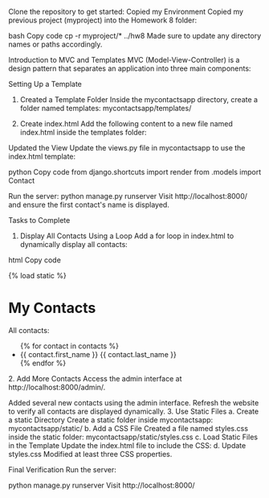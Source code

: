 Clone the repository to get started:
Copied my Environment
Copied my previous project (myproject) into the Homework 8 folder:

bash
Copy code
cp -r myproject/* ../hw8
Made sure to update any directory names or paths accordingly.

Introduction to MVC and Templates
MVC (Model-View-Controller) is a design pattern that separates an application into three main components:

Setting Up a Template
1. Created a Template Folder
Inside the mycontactsapp directory, create a folder named templates:
mycontactsapp/templates/

3. Create index.html
Add the following content to a new file named index.html inside the templates folder:

Updated the View
Update the views.py file in mycontactsapp to use the index.html template:

python
Copy code
from django.shortcuts import render
from .models import Contact

Run the server:
python manage.py runserver
Visit http://localhost:8000/ and ensure the first contact's name is displayed.

Tasks to Complete
1. Display All Contacts Using a Loop
Add a for loop in index.html to dynamically display all contacts:

html
Copy code
<!DOCTYPE html>
<html lang="en">
<head>
    <title>My Contacts</title>
    {% load static %}
    <link rel="stylesheet" href="{% static 'styles.css' %}" />
</head>
<body>
    <h1>My Contacts</h1>
    <p>All contacts:</p>
    <ul>
        {% for contact in contacts %}
            <li>{{ contact.first_name }} {{ contact.last_name }}</li>
        {% endfor %}
    </ul>
</body>
</html>
2. Add More Contacts
Access the admin interface at http://localhost:8000/admin/.

Added several new contacts using the admin interface.
Refresh the website to verify all contacts are displayed dynamically.
3. Use Static Files
a. Create a static Directory
Create a static folder inside mycontactsapp:
mycontactsapp/static/
b. Add a CSS File
Created a file named styles.css inside the static folder:
mycontactsapp/static/styles.css
c. Load Static Files in the Template
Update the index.html file to include the CSS:
d. Update styles.css
Modified at least three CSS properties.

Final Verification
Run the server:

python manage.py runserver
Visit http://localhost:8000/ 
